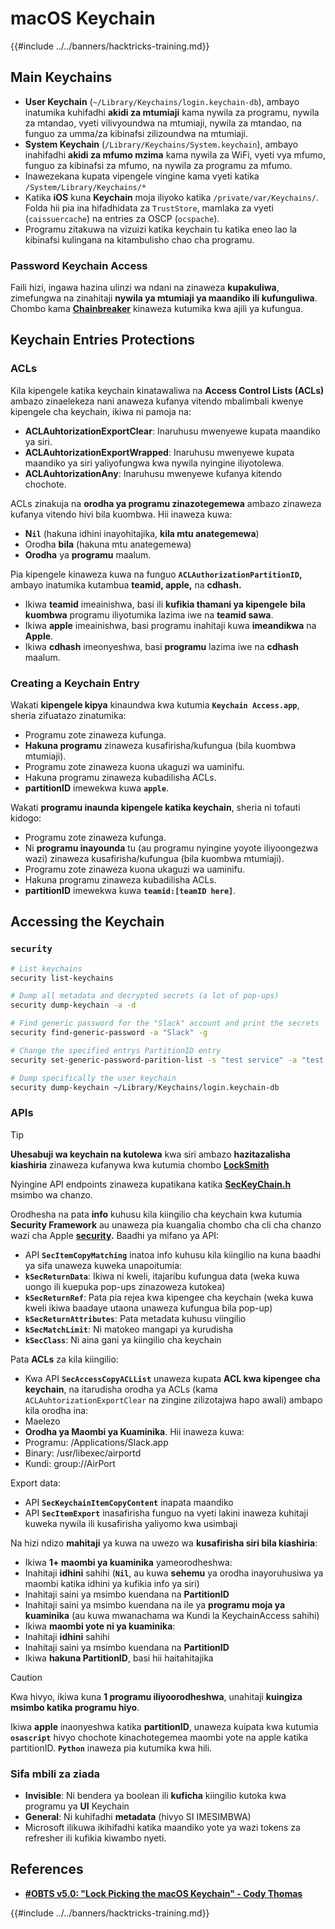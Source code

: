 # macOS Keychain

{{#include ../../banners/hacktricks-training.md}}

## Main Keychains

- **User Keychain** (`~/Library/Keychains/login.keychain-db`), ambayo inatumika kuhifadhi **akidi za mtumiaji** kama nywila za programu, nywila za mtandao, vyeti vilivyoundwa na mtumiaji, nywila za mtandao, na funguo za umma/za kibinafsi zilizoundwa na mtumiaji.
- **System Keychain** (`/Library/Keychains/System.keychain`), ambayo inahifadhi **akidi za mfumo mzima** kama nywila za WiFi, vyeti vya mfumo, funguo za kibinafsi za mfumo, na nywila za programu za mfumo.
- Inawezekana kupata vipengele vingine kama vyeti katika `/System/Library/Keychains/*`
- Katika **iOS** kuna **Keychain** moja iliyoko katika `/private/var/Keychains/`. Folda hii pia ina hifadhidata za `TrustStore`, mamlaka za vyeti (`caissuercache`) na entries za OSCP (`ocspache`).
- Programu zitakuwa na vizuizi katika keychain tu katika eneo lao la kibinafsi kulingana na kitambulisho chao cha programu.

### Password Keychain Access

Faili hizi, ingawa hazina ulinzi wa ndani na zinaweza **kupakuliwa**, zimefungwa na zinahitaji **nywila ya mtumiaji ya maandiko ili kufunguliwa**. Chombo kama [**Chainbreaker**](https://github.com/n0fate/chainbreaker) kinaweza kutumika kwa ajili ya kufungua.

## Keychain Entries Protections

### ACLs

Kila kipengele katika keychain kinatawaliwa na **Access Control Lists (ACLs)** ambazo zinaelekeza nani anaweza kufanya vitendo mbalimbali kwenye kipengele cha keychain, ikiwa ni pamoja na:

- **ACLAuhtorizationExportClear**: Inaruhusu mwenyewe kupata maandiko ya siri.
- **ACLAuhtorizationExportWrapped**: Inaruhusu mwenyewe kupata maandiko ya siri yaliyofungwa kwa nywila nyingine iliyotolewa.
- **ACLAuhtorizationAny**: Inaruhusu mwenyewe kufanya kitendo chochote.

ACLs zinakuja na **orodha ya programu zinazotegemewa** ambazo zinaweza kufanya vitendo hivi bila kuombwa. Hii inaweza kuwa:

- **N`il`** (hakuna idhini inayohitajika, **kila mtu anategemewa**)
- Orodha **bila** (hakuna mtu anategemewa)
- **Orodha** ya **programu** maalum.

Pia kipengele kinaweza kuwa na funguo **`ACLAuthorizationPartitionID`,** ambayo inatumika kutambua **teamid, apple,** na **cdhash.**

- Ikiwa **teamid** imeainishwa, basi ili **kufikia thamani ya kipengele** **bila** **kuombwa** programu iliyotumika lazima iwe na **teamid sawa**.
- Ikiwa **apple** imeainishwa, basi programu inahitaji kuwa **imeandikwa** na **Apple**.
- Ikiwa **cdhash** imeonyeshwa, basi **programu** lazima iwe na **cdhash** maalum.

### Creating a Keychain Entry

Wakati **kipengele kipya** kinaundwa kwa kutumia **`Keychain Access.app`**, sheria zifuatazo zinatumika:

- Programu zote zinaweza kufunga.
- **Hakuna programu** zinaweza kusafirisha/kufungua (bila kuombwa mtumiaji).
- Programu zote zinaweza kuona ukaguzi wa uaminifu.
- Hakuna programu zinaweza kubadilisha ACLs.
- **partitionID** imewekwa kuwa **`apple`**.

Wakati **programu inaunda kipengele katika keychain**, sheria ni tofauti kidogo:

- Programu zote zinaweza kufunga.
- Ni **programu inayounda** tu (au programu nyingine yoyote iliyoongezwa wazi) zinaweza kusafirisha/kufungua (bila kuombwa mtumiaji).
- Programu zote zinaweza kuona ukaguzi wa uaminifu.
- Hakuna programu zinaweza kubadilisha ACLs.
- **partitionID** imewekwa kuwa **`teamid:[teamID here]`**.

## Accessing the Keychain

### `security`
```bash
# List keychains
security list-keychains

# Dump all metadata and decrypted secrets (a lot of pop-ups)
security dump-keychain -a -d

# Find generic password for the "Slack" account and print the secrets
security find-generic-password -a "Slack" -g

# Change the specified entrys PartitionID entry
security set-generic-password-parition-list -s "test service" -a "test acount" -S

# Dump specifically the user keychain
security dump-keychain ~/Library/Keychains/login.keychain-db
```
### APIs

> [!TIP]
> **Uhesabuji wa keychain na kutolewa** kwa siri ambazo **hazitazalisha kiashiria** zinaweza kufanywa kwa kutumia chombo [**LockSmith**](https://github.com/its-a-feature/LockSmith)
>
> Nyingine API endpoints zinaweza kupatikana katika [**SecKeyChain.h**](https://opensource.apple.com/source/libsecurity_keychain/libsecurity_keychain-55017/lib/SecKeychain.h.auto.html) msimbo wa chanzo.

Orodhesha na pata **info** kuhusu kila kiingilio cha keychain kwa kutumia **Security Framework** au unaweza pia kuangalia chombo cha cli cha chanzo wazi cha Apple [**security**](https://opensource.apple.com/source/Security/Security-59306.61.1/SecurityTool/macOS/security.c.auto.html)**.** Baadhi ya mifano ya API:

- API **`SecItemCopyMatching`** inatoa info kuhusu kila kiingilio na kuna baadhi ya sifa unaweza kuweka unapoitumia:
- **`kSecReturnData`**: Ikiwa ni kweli, itajaribu kufungua data (weka kuwa uongo ili kuepuka pop-ups zinazoweza kutokea)
- **`kSecReturnRef`**: Pata pia rejea kwa kipengee cha keychain (weka kuwa kweli ikiwa baadaye utaona unaweza kufungua bila pop-up)
- **`kSecReturnAttributes`**: Pata metadata kuhusu viingilio
- **`kSecMatchLimit`**: Ni matokeo mangapi ya kurudisha
- **`kSecClass`**: Ni aina gani ya kiingilio cha keychain

Pata **ACLs** za kila kiingilio:

- Kwa API **`SecAccessCopyACLList`** unaweza kupata **ACL kwa kipengee cha keychain**, na itarudisha orodha ya ACLs (kama `ACLAuhtorizationExportClear` na zingine zilizotajwa hapo awali) ambapo kila orodha ina:
- Maelezo
- **Orodha ya Maombi ya Kuaminika**. Hii inaweza kuwa:
- Programu: /Applications/Slack.app
- Binary: /usr/libexec/airportd
- Kundi: group://AirPort

Export data:

- API **`SecKeychainItemCopyContent`** inapata maandiko
- API **`SecItemExport`** inasafirisha funguo na vyeti lakini inaweza kuhitaji kuweka nywila ili kusafirisha yaliyomo kwa usimbaji

Na hizi ndizo **mahitaji** ya kuwa na uwezo wa **kusafirisha siri bila kiashiria**:

- Ikiwa **1+ maombi ya kuaminika** yameorodheshwa:
- Inahitaji **idhini** sahihi (**`Nil`**, au kuwa **sehemu** ya orodha inayoruhusiwa ya maombi katika idhini ya kufikia info ya siri)
- Inahitaji saini ya msimbo kuendana na **PartitionID**
- Inahitaji saini ya msimbo kuendana na ile ya **programu moja ya kuaminika** (au kuwa mwanachama wa Kundi la KeychainAccess sahihi)
- Ikiwa **maombi yote ni ya kuaminika**:
- Inahitaji **idhini** sahihi
- Inahitaji saini ya msimbo kuendana na **PartitionID**
- Ikiwa **hakuna PartitionID**, basi hii haitahitajika

> [!CAUTION]
> Kwa hivyo, ikiwa kuna **1 programu iliyoorodheshwa**, unahitaji **kuingiza msimbo katika programu hiyo**.
>
> Ikiwa **apple** inaonyeshwa katika **partitionID**, unaweza kuipata kwa kutumia **`osascript`** hivyo chochote kinachotegemea maombi yote na apple katika partitionID. **`Python`** inaweza pia kutumika kwa hili.

### Sifa mbili za ziada

- **Invisible**: Ni bendera ya boolean ili **kuficha** kiingilio kutoka kwa programu ya **UI** Keychain
- **General**: Ni kuhifadhi **metadata** (hivyo SI IMESIMBWA)
- Microsoft ilikuwa ikihifadhi katika maandiko yote ya wazi tokens za refresher ili kufikia kiwambo nyeti.

## References

- [**#OBTS v5.0: "Lock Picking the macOS Keychain" - Cody Thomas**](https://www.youtube.com/watch?v=jKE1ZW33JpY)

{{#include ../../banners/hacktricks-training.md}}
